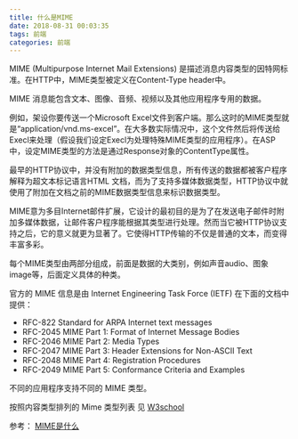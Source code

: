 ```yaml
---
title: 什么是MIME
date: 2018-08-31 00:03:35
tags: 前端
categories: 前端
---
```


MIME (Multipurpose Internet Mail Extensions) 是描述消息内容类型的因特网标准。在HTTP中，MIME类型被定义在Content-Type header中。

MIME 消息能包含文本、图像、音频、视频以及其他应用程序专用的数据。


例如，架设你要传送一个Microsoft Excel文件到客户端。那么这时的MIME类型就是“application/vnd.ms-excel”。在大多数实际情况中，这个文件然后将传送给Execl来处理（假设我们设定Execl为处理特殊MIME类型的应用程序）。在ASP中，设定MIME类型的方法是通过Response对象的ContentType属性。

最早的HTTP协议中，并没有附加的数据类型信息，所有传送的数据都被客户程序解释为超文本标记语言HTML 文档，而为了支持多媒体数据类型，HTTP协议中就使用了附加在文档之前的MIME数据类型信息来标识数据类型。

MIME意为多目Internet邮件扩展，它设计的最初目的是为了在发送电子邮件时附加多媒体数据，让邮件客户程序能根据其类型进行处理。然而当它被HTTP协议支持之后，它的意义就更为显著了。它使得HTTP传输的不仅是普通的文本，而变得丰富多彩。

每个MIME类型由两部分组成，前面是数据的大类别，例如声音audio、图象image等，后面定义具体的种类。


官方的 MIME 信息是由 Internet Engineering Task Force (IETF) 在下面的文档中提供：

+ RFC-822 Standard for ARPA Internet text messages
+ RFC-2045 MIME Part 1: Format of Internet Message Bodies
+ RFC-2046 MIME Part 2: Media Types
+ RFC-2047 MIME Part 3: Header Extensions for Non-ASCII Text
+ RFC-2048 MIME Part 4: Registration Procedures
+ RFC-2049 MIME Part 5: Conformance Criteria and Examples

不同的应用程序支持不同的 MIME 类型。


按照内容类型排列的 Mime 类型列表 见 [W3school](http://www.w3school.com.cn/media/media_mimeref.asp)

参考： [MIME是什么](https://zhidao.baidu.com/question/202397287.html)